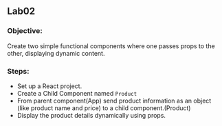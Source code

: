 ## Lab02

### Objective:
Create two simple functional components where one passes props to the other, displaying dynamic content.

### Steps:
* Set up a React project.
* Create a Child Component named `Product`
* From parent component(App) send product information as an object (like product name and price) to a child component.(Product)
* Display the product details dynamically using props.
